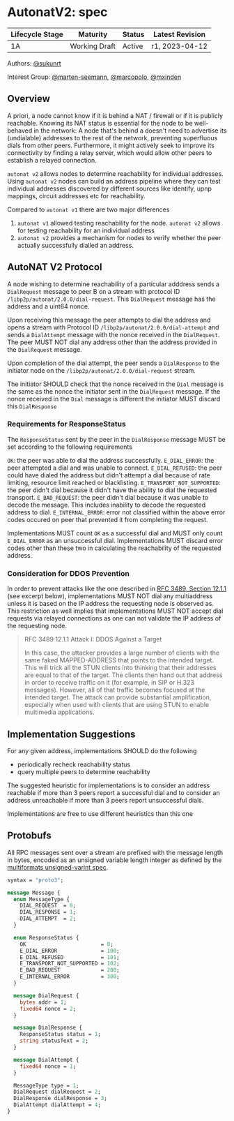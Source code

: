 # AutonatV2: spec


| Lifecycle Stage | Maturity                 | Status | Latest Revision |
|-----------------|--------------------------|--------|-----------------|
| 1A              | Working Draft            | Active | r1, 2023-04-12  |

Authors: [@sukunrt]

Interest Group: [@marten-seemann], [@marcopolo], [@mxinden]

[@sukunrt]: https://github.com/sukunrt
[@marten-seemann]: https://github.com/marten-seemann
[@mxinden]: https://github.com/mxinden
[@marcopolo]: https://github.com/marcopolo


## Overview

A priori, a node cannot know if it is behind a NAT / firewall or if it is
publicly reachable. Knowing its NAT status is essential for the node to be
well-behaved in the network: A node that's behind a doesn't need to
advertise its (undialable) addresses to the rest of the network, preventing
superfluous dials from other peers. Furthermore, it might actively seek to
improve its connectivity by finding a relay server, which would allow other
peers to establish a relayed connection.

`autonat v2` allows nodes to determine reachability for individual addresses. 
Using `autonat v2` nodes can build an address pipeline where they can test 
individual addresses discovered by different sources like identify, upnp 
mappings, circuit addresses etc for reachability.

Compared to `autonat v1` there are two major differences
1. `autonat v1` allowed testing reachability for the node. `autonat v2` allows for testing reachability for an individual address
2. `autonat v2` provides a mechanism for nodes to verify whether the peer 
actually successfully dialled an address.


## AutoNAT V2 Protocol

A node wishing to determine reachability of a particular adddress sends a 
`DialRequest` message to peer B on a stream with protocol ID
`/libp2p/autonat/2.0.0/dial-request`. This `DialRequest` message has the 
address and a uint64 nonce. 

Upon receiving this message the peer attempts to dial the address and opens a 
stream with  Protocol ID `/libp2p/autonat/2.0.0/dial-attempt` and sends a 
`DialAttempt` message with the nonce received in the `DialRequest`. The peer 
MUST NOT dial any address other than the address provided in the `DialRequest` 
message.

Upon completion of the dial attempt, the peer sends a `DialResponse` to the 
initiator node on the `/libp2p/autonat/2.0.0/dial-request` stream.

The initiator SHOULD check that the nonce received in the `Dial` message is the 
same as the nonce the initiator sent in the `DialRequest` message. If the nonce 
received in the `Dial` message is different the initiator MUST discard this 
`DialResponse`

### Requirements for ResponseStatus

The `ResponseStatus` sent by the peer in the `DialResponse` message MUST be set
according to the following requirements

`OK`: the peer was able to dial the address successfully.
`E_DIAL_ERROR`: the peer attempted a dial and was unable to connect.
`E_DIAL_REFUSED`: the peer could have dialed the address but didn't attempt a 
dial because of rate limiting, resource limit reached or blacklisting.
`E_TRANSPORT_NOT_SUPPORTED`: the peer didn't dial because it didn't have the
ability to dial the requested transport.
`E_BAD_REQUEST`: the peer didn't dial because it was unable to decode the 
message. This includes inability to decode the requested address to dial.
`E_INTERNAL_ERROR`: error not classified within the above error codes occured 
on peer that prevented it from completing the request.

Implementations MUST count `OK` as a successful dial and MUST only count 
`E_DIAL_ERROR` as an unsuccessful dial. Implementations MUST discard error codes
other than these two in calculating the reachability of the requested address. 

### Consideration for DDOS Prevention

In order to prevent attacks like the one described in [RFC 3489, Section
12.1.1](https://www.rfc-editor.org/rfc/rfc3489#section-12.1.1) (see excerpt
below), implementations MUST NOT dial any multiaddress unless it is based on the
IP address the requesting node is observed as. This restriction as well implies 
that implementations MUST NOT accept dial requests via relayed connections as 
one can not validate the IP address of the requesting node.

> RFC 3489 12.1.1 Attack I: DDOS Against a Target
>
> In this case, the attacker provides a large number of clients with the same
> faked MAPPED-ADDRESS that points to the intended target. This will trick all
> the STUN clients into thinking that their addresses are equal to that of the
> target. The clients then hand out that address in order to receive traffic on
> it (for example, in SIP or H.323 messages). However, all of that traffic
> becomes focused at the intended target. The attack can provide substantial
> amplification, especially when used with clients that are using STUN to enable
> multimedia applications.


## Implementation Suggestions

For any given address, implementations SHOULD do the following
- periodically recheck reachability status
- query multiple peers to determine reachability

The suggested heuristic for implementations is to consider an address 
reachable if more than 3 peers report a successful dial and to consider an 
address unreachable if more than 3 peers report unsuccessful dials. 

Implementations are free to use different heuristics than this one


## Protobufs

All RPC messages sent over a stream are prefixed with the message length in
bytes, encoded as an unsigned variable length integer as defined by the
[multiformats unsigned-varint spec][uvarint-spec].

```proto
syntax = "proto3";

message Message {
  enum MessageType {
    DIAL_REQUEST  = 0;
    DIAL_RESPONSE = 1;
    DIAL_ATTEMPT  = 2;
  }

  enum ResponseStatus {
    OK                        = 0;
    E_DIAL_ERROR              = 100;
    E_DIAL_REFUSED            = 101;
    E_TRANSPORT_NOT_SUPPORTED = 102;
    E_BAD_REQUEST             = 200;
    E_INTERNAL_ERROR          = 300;
  }

  message DialRequest {
    bytes addr = 1;
    fixed64 nonce = 2;
  }

  message DialResponse {
    ResponseStatus status = 1;
    string statusText = 2;
  }

  message DialAttempt {
    fixed64 nonce = 1;
  }

  MessageType type = 1;
  DialRequest dialRequest = 2;
  DialResponse dialResponse = 3;
  DialAttempt dialAttempt = 4;
}
```

[uvarint-spec]: https://github.com/multiformats/unsigned-varint



